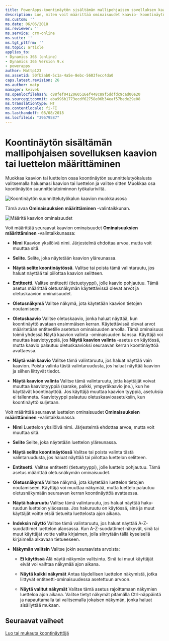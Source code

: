 ```yaml
---
title: PowerApps-koontinäytön sisältämän mallipohjaisen sovelluksen kaavion tai luettelon määrittäminen | MicrosoftDocs
description: Lue, miten voit määrittää ominaisuudet kaavio- koontinäytön kaaviota tai luetteloa varten
ms.custom: ''
ms.date: 06/06/2018
ms.reviewer: ''
ms.service: crm-online
ms.suite: ''
ms.tgt_pltfrm: ''
ms.topic: article
applies_to:
- Dynamics 365 (online)
- Dynamics 365 Version 9.x
- powerapps
author: Mattp123
ms.assetid: 50fb2ab0-5c1a-4a5e-8ebc-5603fecc4da0
caps.latest.revision: 26
ms.author: matp
manager: kvivek
ms.openlocfilehash: c88fef0412060516ef448c89f5ddfdc9cad00e20
ms.sourcegitcommit: aba996b1773ecdf62758e06b34eaf57bede29e08
ms.translationtype: HT
ms.contentlocale: fi-FI
ms.lasthandoff: 08/08/2018
ms.locfileid: "39679587"
---
```

# <a name="set-properties-for-a-model-driven-app-chart-or-list-included-in-a-dashboard"></a>Koontinäytön sisältämän mallipohjaisen sovelluksen kaavion tai luettelon määrittäminen

Muokkaa kaavion tai luettelon osaa koontinäytön suunnittelutyökalusta valitsemalla haluamasi kaavion tai luettelon ja valitse sitten Muokkaa osa koontinäytön suunnittelutoiminnon työkaluriviltä.   

  ![Koontinäytön suunnittelutyökalun kaavion muokkausosa](media/dashboard-chart-select.png)

Tämä avaa **Ominaisuuksien määrittäminen** -valintaikkunan.

  ![Määritä kaavion ominaisuudet](media/set-properties-chart.png)  
 
Voit määrittää seuraavat kaavion ominaisuudet **Ominaisuuksien määrittäminen** -valintaikkunassa:  
  
- **Nimi** Kaavion yksilöivä nimi. Järjestelmä ehdottaa arvoa, mutta voit muuttaa sitä.  
  
- **Selite**. Selite, joka näytetään kaavion yläreunassa.  
  
- **Näytä selite koontinäytössä**. Valitse tai poista tämä valintaruutu, jos haluat näyttää tai piilottaa kaavion selitteen.  
  
- **Entiteetti**. Valitse entiteetti (tietuetyyppi), jolle kaavio pohjautuu. Tämä asetus määrittää oletusnäkymän käytettävissä olevat arvot ja oletuskaavion ominaisuudet.  
  
- **Oletusnäkymä** Valitse näkymä, jota käytetään kaavion tietojen noutamiseen.  
  
- **Oletuskaavio** Valitse oletuskaavio, jonka haluat näyttää, kun koontinäyttö avataan ensimmäisen kerran. Käytettävissä olevat arvot määritetään entiteetille asetetun ominaisuuden arvolla. Tämä ominaisuus toimii yhdessä Näytä kaavion valinta -ominaisuuden kanssa. Käyttäjä voi muuttaa kaaviotyyppiä, jos **Näytä kaavion valinta** -asetus on käytössä, mutta kaavio palautuu oletuskaavioksi seuraavan kerran koontinäyttöä avattaessa.  
  
- **Näytä vain kaavio** Valitse tämä valintaruutu, jos haluat näyttää vain kaavion. Poista valinta tästä valintaruudusta, jos haluat näyttää kaavion ja siihen liittyvät tiedot.  
  
- **Näytä kaavion valinta** Valitse tämä valintaruutu, jotta käyttäjät voivat muuttaa kaaviotyyppiä (sarake, palkki, ympyräkaavio jne.), kun he käyttävät koontinäyttöä. Jos käyttäjä muuttaa kaavion tyyppiä, asetuksia ei tallenneta. Kaaviotyyppi palautuu oletuskaavioasetuksiin, kun koontinäyttö suljetaan.  
  
Voit määrittää seuraavat luettelon ominaisuudet **Ominaisuuksien määrittäminen** -valintaikkunassa:  
  
- **Nimi** Luettelon yksilöivä nimi. Järjestelmä ehdottaa arvoa, mutta voit muuttaa sitä.  
  
- **Selite** Selite, joka näytetään luettelon yläreunassa.  
  
- **Näytä selite koontinäytössä** Valitse tai poista valinta tästä valintaruudusta, jos haluat näyttää tai piilottaa luettelon selitteen.  
  
- **Entiteetti**. Valitse entiteetti (tietuetyyppi), jolle luettelo pohjautuu. Tämä asetus määrittää oletusnäkymän ominaisuudet.  
  
- **Oletusnäkymä** Valitse näkymä, jota käytetään luettelon tietojen noutamiseen. Käyttäjä voi muuttaa näkymää, mutta luettelo palautuu oletusnäkymään seuraavan kerran koontinäyttöä avattaessa.  
  
- **Näytä hakuruutu** Valitse tämä valintaruutu, jos haluat näyttää haku-ruudun luettelon yläosassa. Jos hakuruutu on käytössä, sinä ja muut käyttäjät voitte etsiä tietueita luettelosta ajon aikana.  
  
- **Indeksin näyttö** Valitse tämä valintaruutu, jos haluat näyttää A-Z-suodattimet luettelon alaosassa. Kun A-Z-suodattimet näkyvät, sinä tai muut käyttäjät voitte valita kirjaimen, jolla siirrytään tällä kyseisellä kirjaimella alkavaan tietueeseen.  
  
- **Näkymän valitsin** Valitse jokin seuraavista arvoista:  
  
    - **Ei käytössä** Älä näytä näkymän valitsinta. Sinä tai muut käyttäjät eivät voi vaihtaa näkymää ajon aikana.  
  
    - **Näytä kaikki näkymät** Antaa täydellisen luettelon näkymistä, jotka liittyvät entiteetti-ominaisuudessa asetettuun arvoon.  
  
    - **Näytä valitut näkymät** Valitse tämä asetus rajoittamaan näkymien luetteloa ajon aikana. Valitse tietyt näkymät pitämällä Ctrl-näppäintä ja napauttamalla tai valitsemalla jokaisen näkymän, jonka haluat sisällyttää mukaan.  
 
## <a name="next-steps"></a>Seuraavat vaiheet  
 [Luo tai mukauta koontinäyttöjä](create-edit-dashboards.md)
